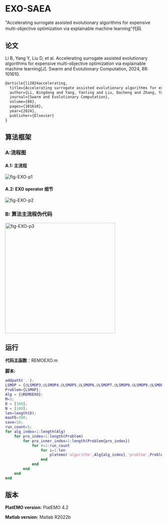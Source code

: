 # EXO-SAEA
"Accelerating surrogate assisted evolutionary algorithms for expensive multi-objective optimization via explainable machine learning"代码



## 论文

Li B, Yang Y, Liu D, et al. Accelerating surrogate assisted evolutionary algorithms for expensive multi-objective optimization via explainable machine learning[J]. Swarm and Evolutionary Computation, 2024, 88: 101610.

```tex
@article{li2024accelerating,
  title={Accelerating surrogate assisted evolutionary algorithms for expensive multi-objective optimization via explainable machine learning},
  author={Li, Bingdong and Yang, Yanting and Liu, Dacheng and Zhang, Yan and Zhou, Aimin and Yao, Xin},
  journal={Swarm and Evolutionary Computation},
  volume={88},
  pages={101610},
  year={2024},
  publisher={Elsevier}
}
```



## 算法框架

### A:流程图

#### A.1: 主流程

![fig-EXO-p1](https://github.com/user-attachments/assets/2ec98fd0-4aff-4353-88ac-51a61aef0cbc)


#### A.2: EXO operator 细节
![fig-EXO-p2](https://github.com/user-attachments/assets/78ed0481-c602-4cca-bb79-3d62ac26a7b6)



### B: 算法主流程伪代码
<img width="354" alt="fig-EXO-p3" src="https://github.com/user-attachments/assets/449cd610-0082-446f-b48d-fb96648801cc">


## 运行

**代码主函数**：REMOEXO.m

**脚本:**

```matlab
addpath('.');
LSMOP = {@LSMOP3,@LSMOP4,@LSMOP5,@LSMOP6,@LSMOP7,@LSMOP8,@LSMOP9,@LSMOP1,@LSMOP2};
Problem={LSMOP};
Alg = {@REMOEXO};
M=3;
D = [100];
N = [100];
len=length(D);
maxFE=300;
save=10;
run_count=5;
for alg_index=1:length(Alg)
    for pro_index=1:length(Problem)
        for pro_inner_index=1:length(Problem{pro_index})
            for r=1:run_count
                for i=1:len
                    platemo('algorithm',Alg{alg_index},'problem',Problem{pro_index}{pro_inner_index},'M',M,'D',D(i),'N',N(i),'maxFE',maxFE(i),'save',save);
                end
            end
        end
    end
end
```



## 版本

**PlatEMO version:** PlatEMO 4.2

**Matlab version:**  Matlab R2022b

